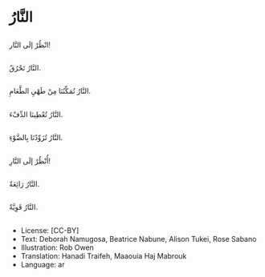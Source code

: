# النَّارُ

##
انْظُرْ إلَى النَّار!

##
النَّارُ تَحْرُقُ.

##
النَّارُ تُمَكِّنُنَا مِنْ طَهْيِ الطَّعَامِ.

##
النَّارُ تُعْطِينَا الدِّفْءَ.

##
النَّارُ تُزَوِّدُنَا بِالضَّوْءِ.

##
أُنْظُرْ إلَى النَّارِ!

##
النَّارُ رَائِعَةٌ.

##
النَّارُ قَوِيَّةٌ.

##
* License: [CC-BY]
* Text: Deborah Namugosa, Beatrice Nabune, Alison Tukei, Rose Sabano
* Illustration: Rob Owen
* Translation: Hanadi Traifeh, Maaouia Haj Mabrouk
* Language: ar
